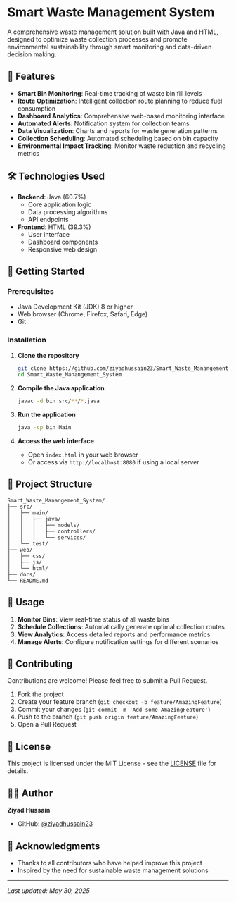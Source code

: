 # Smart Waste Management System

A comprehensive waste management solution built with Java and HTML, designed to optimize waste collection processes and promote environmental sustainability through smart monitoring and data-driven decision making.

## 🌟 Features

- **Smart Bin Monitoring**: Real-time tracking of waste bin fill levels
- **Route Optimization**: Intelligent collection route planning to reduce fuel consumption
- **Dashboard Analytics**: Comprehensive web-based monitoring interface
- **Automated Alerts**: Notification system for collection teams
- **Data Visualization**: Charts and reports for waste generation patterns
- **Collection Scheduling**: Automated scheduling based on bin capacity
- **Environmental Impact Tracking**: Monitor waste reduction and recycling metrics

## 🛠️ Technologies Used

- **Backend**: Java (60.7%)
  - Core application logic
  - Data processing algorithms
  - API endpoints
- **Frontend**: HTML (39.3%)
  - User interface
  - Dashboard components
  - Responsive web design

## 🚀 Getting Started

### Prerequisites

- Java Development Kit (JDK) 8 or higher
- Web browser (Chrome, Firefox, Safari, Edge)
- Git

### Installation

1. **Clone the repository**
   ```bash
   git clone https://github.com/ziyadhussain23/Smart_Waste_Manangement_System.git
   cd Smart_Waste_Manangement_System
   ```

2. **Compile the Java application**
   ```bash
   javac -d bin src/**/*.java
   ```

3. **Run the application**
   ```bash
   java -cp bin Main
   ```

4. **Access the web interface**
   - Open `index.html` in your web browser
   - Or access via `http://localhost:8080` if using a local server

## 📁 Project Structure

```
Smart_Waste_Manangement_System/
├── src/
│   ├── main/
│   │   ├── java/
│   │   │   ├── models/
│   │   │   ├── controllers/
│   │   │   └── services/
│   └── test/
├── web/
│   ├── css/
│   ├── js/
│   └── html/
├── docs/
└── README.md
```

## 🎯 Usage

1. **Monitor Bins**: View real-time status of all waste bins
2. **Schedule Collections**: Automatically generate optimal collection routes
3. **View Analytics**: Access detailed reports and performance metrics
4. **Manage Alerts**: Configure notification settings for different scenarios

## 🤝 Contributing

Contributions are welcome! Please feel free to submit a Pull Request.

1. Fork the project
2. Create your feature branch (`git checkout -b feature/AmazingFeature`)
3. Commit your changes (`git commit -m 'Add some AmazingFeature'`)
4. Push to the branch (`git push origin feature/AmazingFeature`)
5. Open a Pull Request

## 📄 License

This project is licensed under the MIT License - see the [LICENSE](LICENSE) file for details.

## 👨‍💻 Author

**Ziyad Hussain**
- GitHub: [@ziyadhussain23](https://github.com/ziyadhussain23)

## 🙏 Acknowledgments

- Thanks to all contributors who have helped improve this project
- Inspired by the need for sustainable waste management solutions

---

*Last updated: May 30, 2025*
